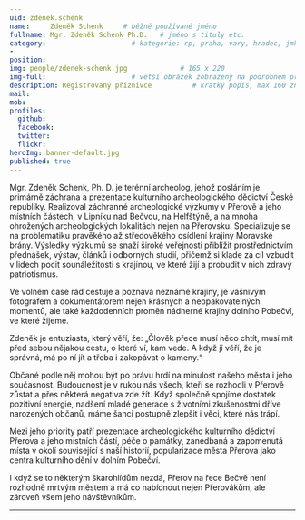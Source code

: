 ```yaml
---
uid: zdenek.schenk
name:     Zdeněk Schenk     # běžně používané jméno
fullname: Mgr. Zdeněk Schenk Ph.D.   # jméno s tituly etc.
category:                     # kategorie: rp, praha, vary, hradec, jmk, senat
- 
position: 
img: people/zdenek-schenk.jpg             # 165 x 220
img-full:                     # větší obrázek zobrazený na podrobném profilu
description: Registrovaný příznivce          # kratký popis, max 160 znaků
mail:
mob: 
profiles:
  github:
  facebook: 
  twitter:         
  flickr: 
heroImg: banner-default.jpg
published: true
---
```


Mgr. Zdeněk Schenk, Ph. D. je terénní archeolog, jehož posláním je primárně záchrana a prezentace kulturního archeologického dědictví České republiky. Realizoval záchranné archeologické výzkumy v Přerově a jeho místních částech, v Lipníku nad Bečvou, na Helfštýně, a na mnoha ohrožených archeologických lokalitách nejen na Přerovsku. Specializuje se na problematiku pravěkého až středověkého osídlení krajiny Moravské brány. Výsledky výzkumů se snaží široké veřejnosti přiblížit prostřednictvím přednášek, výstav, článků i odborných studií, přičemž si klade za cíl vzbudit v lidech pocit sounáležitosti s krajinou, ve které žijí a probudit v nich zdravý patriotismus.

Ve volném čase rád cestuje a poznává neznámé krajiny, je vášnivým fotografem a dokumentátorem nejen krásných a neopakovatelných momentů, ale také každodenních proměn nádherné krajiny dolního Pobečví, ve které žijeme.

Zdeněk je entuziasta, který věří, že: „Člověk přece musí něco chtít, musí mít před sebou nějakou cestu, o které ví, kam vede. A když jí věří, že je správná, má po ní jít a třeba i zakopávat o kameny.“

Občané podle něj mohou být po právu hrdí na minulost našeho města i jeho současnost. Budoucnost je v rukou nás všech, kteří se rozhodli v Přerově zůstat a přes některá negativa zde žít. Když společně spojíme dostatek pozitivní energie, nadšení mladé generace s životními zkušenostmi dříve narozených občanů, máme šanci postupně zlepšit i věci, které nás trápí.

Mezi jeho priority patří prezentace archeologického kulturního dědictví Přerova a jeho místních částí, péče o památky, zanedbaná a zapomenutá místa v okolí související s naší historií, popularizace města Přerova jako centra kulturního dění v dolním Pobečví.

I když se to některým škarohlídům nezdá, Přerov na řece Bečvě není rozhodně mrtvým městem a má co nabídnout nejen Přerovákům, ale zároveň všem jeho návštěvníkům.

---
